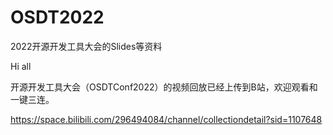 # OSDT2022
2022开源开发工具大会的Slides等资料


Hi all

开源开发工具大会（OSDTConf2022）的视频回放已经上传到B站，欢迎观看和一键三连。

https://space.bilibili.com/296494084/channel/collectiondetail?sid=1107648
